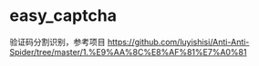 # easy_captcha
验证码分割识别，参考项目
https://github.com/luyishisi/Anti-Anti-Spider/tree/master/1.%E9%AA%8C%E8%AF%81%E7%A0%81
